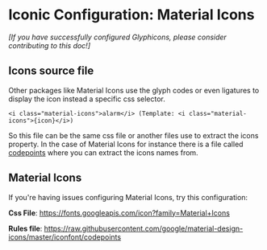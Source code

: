 # Iconic Configuration: Material Icons

*[If you have successfully configured Glyphicons, please consider contributing to this doc!]*

## Icons source file

Other packages like Material Icons use the glyph codes or even ligatures to display the icon instead a specific css selector. 
```
<i class="material-icons">alarm</i> (Template: <i class="material-icons">{icon}</i>)
```
So this file can be the same css file or another files use to extract the icons property. In the case of Material Icons for instance there is a file called <a href="https://github.com/google/material-design-icons/blob/master/iconfont/codepoints">codepoints</a> where you can extract the icons names from.

## Material Icons
If you're having issues configuring Material Icons, try this configuration:

**Css File**: https://fonts.googleapis.com/icon?family=Material+Icons

**Rules file**: https://raw.githubusercontent.com/google/material-design-icons/master/iconfont/codepoints

